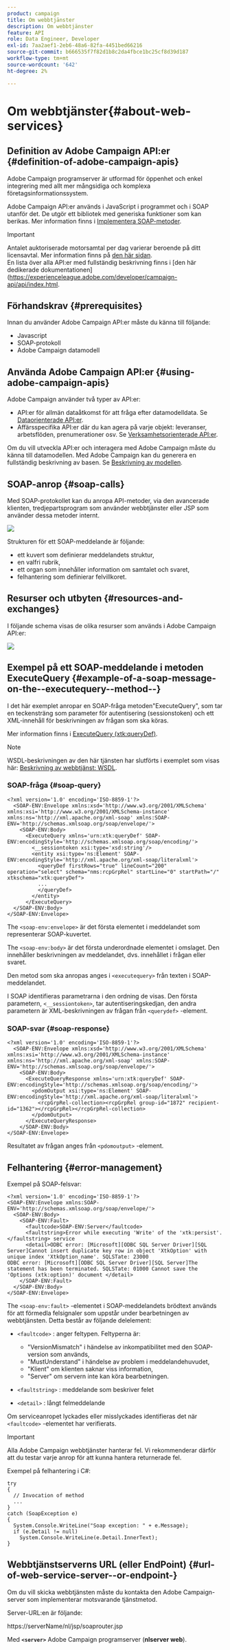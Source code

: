 ```yaml
---
product: campaign
title: Om webbtjänster
description: Om webbtjänster
feature: API
role: Data Engineer, Developer
exl-id: 7aa2aef1-2eb6-48a6-82fa-4451bed66216
source-git-commit: b666535f7f82d1b8c2da4fbce1bc25cf8d39d187
workflow-type: tm+mt
source-wordcount: '642'
ht-degree: 2%

---
```


# Om webbtjänster{#about-web-services}

## Definition av Adobe Campaign API:er {#definition-of-adobe-campaign-apis}

Adobe Campaign programserver är utformad för öppenhet och enkel integrering med allt mer mångsidiga och komplexa företagsinformationssystem.

Adobe Campaign API:er används i JavaScript i programmet och i SOAP utanför det. De utgör ett bibliotek med generiska funktioner som kan berikas. Mer information finns i [Implementera SOAP-metoder](../../configuration/using/implementing-soap-methods.md).

>[!IMPORTANT]
>
>Antalet auktoriserade motorsamtal per dag varierar beroende på ditt licensavtal. Mer information finns på [den här sidan](https://helpx.adobe.com/legal/product-descriptions/adobe-campaign-classic---product-description.html).\
>En lista över alla API:er med fullständig beskrivning finns i [den här dedikerade dokumentationen](https://experienceleague.adobe.com/developer/campaign-api/api/index.html.

## Förhandskrav {#prerequisites}

Innan du använder Adobe Campaign API:er måste du känna till följande:

* Javascript
* SOAP-protokoll
* Adobe Campaign datamodell

## Använda Adobe Campaign API:er {#using-adobe-campaign-apis}

Adobe Campaign använder två typer av API:er:

* API:er för allmän dataåtkomst för att fråga efter datamodelldata. Se [Dataorienterade API:er](../../configuration/using/data-oriented-apis.md).
* Affärsspecifika API:er där du kan agera på varje objekt: leveranser, arbetsflöden, prenumerationer osv. Se [Verksamhetsorienterade API:er](../../configuration/using/business-oriented-apis.md).

Om du vill utveckla API:er och interagera med Adobe Campaign måste du känna till datamodellen. Med Adobe Campaign kan du generera en fullständig beskrivning av basen. Se [Beskrivning av modellen](../../configuration/using/data-oriented-apis.md#description-of-the-model).

## SOAP-anrop {#soap-calls}

Med SOAP-protokollet kan du anropa API-metoder, via den avancerade klienten, tredjepartsprogram som använder webbtjänster eller JSP som använder dessa metoder internt.

![](assets/s_ncs_configuration_architecture.png)

Strukturen för ett SOAP-meddelande är följande:

* ett kuvert som definierar meddelandets struktur,
* en valfri rubrik,
* ett organ som innehåller information om samtalet och svaret,
* felhantering som definierar felvillkoret.

## Resurser och utbyten {#resources-and-exchanges}

I följande schema visas de olika resurser som används i Adobe Campaign API:er:

![](assets/s_ncs_integration_webservices_schema_pres.png)

## Exempel på ett SOAP-meddelande i metoden ExecuteQuery {#example-of-a-soap-message-on-the--executequery--method--}

I det här exemplet anropar en SOAP-fråga metoden&quot;ExecuteQuery&quot;, som tar en teckensträng som parameter för autentisering (sessionstoken) och ett XML-innehåll för beskrivningen av frågan som ska köras.

Mer information finns i [ExecuteQuery (xtk:queryDef)](../../configuration/using/data-oriented-apis.md#executequery--xtk-querydef-).

>[!NOTE]
>
>WSDL-beskrivningen av den här tjänsten har slutförts i exemplet som visas här: [Beskrivning av webbtjänst: WSDL](../../configuration/using/web-service-calls.md#web-service-description--wsdl).

### SOAP-fråga {#soap-query}

```
<?xml version='1.0' encoding='ISO-8859-1'?>
  <SOAP-ENV:Envelope xmlns:xsd='http://www.w3.org/2001/XMLSchema' xmlns:xsi='http://www.w3.org/2001/XMLSchema-instance' xmlns:ns='http://xml.apache.org/xml-soap' xmlns:SOAP-ENV='http://schemas.xmlsoap.org/soap/envelope/'>
    <SOAP-ENV:Body>
      <ExecuteQuery xmlns='urn:xtk:queryDef' SOAP-ENV:encodingStyle='http://schemas.xmlsoap.org/soap/encoding/'>
        <__sessiontoken xsi:type='xsd:string'/>
        <entity xsi:type='ns:Element' SOAP-ENV:encodingStyle='http://xml.apache.org/xml-soap/literalxml'>
          <queryDef firstRows="true" lineCount="200" operation="select" schema="nms:rcpGrpRel" startLine="0" startPath="/" xtkschema="xtk:queryDef">
          ...
          </queryDef>
        </entity>
      </ExecuteQuery>
  </SOAP-ENV:Body>
</SOAP-ENV:Envelope>
```

The `<soap-env:envelope>` är det första elementet i meddelandet som representerar SOAP-kuvertet.

The `<soap-env:body>` är det första underordnade elementet i omslaget. Den innehåller beskrivningen av meddelandet, dvs. innehållet i frågan eller svaret.

Den metod som ska anropas anges i `<executequery>` från texten i SOAP-meddelandet.

I SOAP identifieras parametrarna i den ordning de visas. Den första parametern, `<__sessiontoken>`, tar autentiseringskedjan, den andra parametern är XML-beskrivningen av frågan från `<querydef>` -element.

### SOAP-svar {#soap-response}

```
<?xml version='1.0' encoding='ISO-8859-1'?>
  <SOAP-ENV:Envelope xmlns:xsd='http://www.w3.org/2001/XMLSchema' xmlns:xsi='http://www.w3.org/2001/XMLSchema-instance' xmlns:ns='http://xml.apache.org/xml-soap' xmlns:SOAP-ENV='http://schemas.xmlsoap.org/soap/envelope/'>
    <SOAP-ENV:Body>
      <ExecuteQueryResponse xmlns='urn:xtk:queryDef' SOAP-ENV:encodingStyle='http://schemas.xmlsoap.org/soap/encoding/'>
        <pdomOutput xsi:type='ns:Element' SOAP-ENV:encodingStyle='http://xml.apache.org/xml-soap/literalxml'>
          <rcpGrpRel-collection><rcpGrpRel group-id="1872" recipient-id="1362"></rcpGrpRel></rcpGrpRel-collection>
        </pdomOutput>
      </ExecuteQueryResponse>
    </SOAP-ENV:Body>
</SOAP-ENV:Envelope>
```

Resultatet av frågan anges från `<pdomoutput>` -element.

## Felhantering {#error-management}

Exempel på SOAP-felsvar:

```
<?xml version='1.0' encoding='ISO-8859-1'?>
<SOAP-ENV:Envelope xmlns:SOAP-ENV='http://schemas.xmlsoap.org/soap/envelope/'>
  <SOAP-ENV:Body>
    <SOAP-ENV:Fault>
      <faultcode>SOAP-ENV:Server</faultcode>
      <faultstring>Error while executing 'Write' of the 'xtk:persist'.</faultstring> service
      <detail>ODBC error: [Microsoft][ODBC SQL Server Driver][SQL Server]Cannot insert duplicate key row in object 'XtkOption' with unique index 'XtkOption_name'. SQLSTate: 23000
ODBC error: [Microsoft][ODBC SQL Server Driver][SQL Server]The statement has been terminated. SQLSTate: 01000 Cannot save the 'Options (xtk:option)' document </detail>
    </SOAP-ENV:Fault>
  </SOAP-ENV:Body>
</SOAP-ENV:Envelope>
```

The `<soap-env:fault>` -elementet i SOAP-meddelandets brödtext används för att förmedla felsignaler som uppstår under bearbetningen av webbtjänsten. Detta består av följande delelement:

* `<faultcode>` : anger feltypen. Feltyperna är:

   * &quot;VersionMismatch&quot; i händelse av inkompatibilitet med den SOAP-version som används,
   * &quot;MustUnderstand&quot; i händelse av problem i meddelandehuvudet,
   * &quot;Klient&quot; om klienten saknar viss information,
   * &quot;Server&quot; om servern inte kan köra bearbetningen.

* `<faultstring>` : meddelande som beskriver felet
* `<detail>` : långt felmeddelande

Om serviceanropet lyckades eller misslyckades identifieras det när `<faultcode>` -elementet har verifierats.

>[!IMPORTANT]
>
>Alla Adobe Campaign webbtjänster hanterar fel. Vi rekommenderar därför att du testar varje anrop för att kunna hantera returnerade fel.

Exempel på felhantering i C#:

```
try 
{
  // Invocation of method
  ...
}
catch (SoapException e)
{
  System.Console.WriteLine("Soap exception: " + e.Message);        
  if (e.Detail != null)
    System.Console.WriteLine(e.Detail.InnerText);
}
```

## Webbtjänstserverns URL (eller EndPoint) {#url-of-web-service-server--or-endpoint-}

Om du vill skicka webbtjänsten måste du kontakta den Adobe Campaign-server som implementerar motsvarande tjänstmetod.

Server-URL:en är följande:

https://serverName/nl/jsp/soaprouter.jsp

Med **`<server>`** Adobe Campaign programserver (**nlserver web**).
